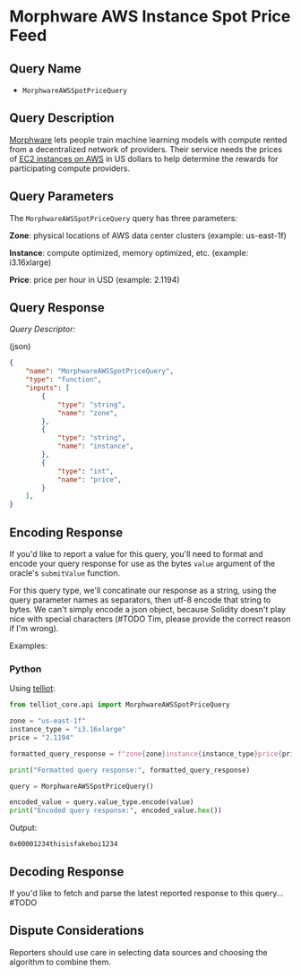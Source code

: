 # Morphware AWS Instance Spot Price Feed

## Query Name

- `MorphwareAWSSpotPriceQuery`

## Query Description

[Morphware](https://morphware.org) lets people train machine learning models with compute rented from a decentralized network of providers. Their service needs the prices of [EC2 instances on AWS](https://aws.amazon.com/ec2/pricing/on-demand/) in US dollars to help determine the rewards for participating compute providers.

## Query Parameters

The `MorphwareAWSSpotPriceQuery` query has three parameters:

**Zone**: physical locations of AWS data center clusters (example: us-east-1f)

**Instance**: compute optimized, memory optimized, etc. (example: i3.16xlarge)

**Price**: price per hour in USD (example: 2.1194)

## Query Response

*Query Descriptor:*

(json)
```json
{
    "name": "MorphwareAWSSpotPriceQuery",
    "type": "function", 
    "inputs": [
        {
            "type": "string",
            "name": "zone",
        },
        {
            "type": "string",
            "name": "instance",
        },
        {
            "type": "int",
            "name": "price",
        }
    ],
}
```

## Encoding Response

If you'd like to report a value for this query, you'll need to format and encode your query response for use as the bytes `value` argument of the oracle's `submitValue` function. 

For this query type, we'll concatinate our response as a string, using the query parameter names as separators, then utf-8 encode that string to bytes. We can't simply encode a json object, because Solidity doesn't play nice with special characters (#TODO Tim, please provide the correct reason if I'm wrong).

Examples:

### Python

Using [telliot](https://github.com/tellor-io/telliot-core):
```python
from telliot_core.api import MorphwareAWSSpotPriceQuery

zone = "us-east-1f"
instance_type = "i3.16xlarge"
price = "2.1194"

formatted_query_response = f"zone{zone}instance{instance_type}price{price}"

print("Formatted query response:", formatted_query_response)

query = MorphwareAWSSpotPriceQuery()

encoded_value = query.value_type.encode(value)
print("Encoded query response:", encoded_value.hex())
```
Output:
```
0x00001234thisisfakeboi1234
```

## Decoding Response

If you'd like to fetch and parse the latest reported response to this query... #TODO

## Dispute Considerations

Reporters should use care in selecting data sources and choosing the algorithm to combine them.
